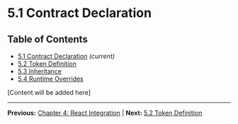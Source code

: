 # 5.1 Contract Declaration

## Table of Contents
- [5.1 Contract Declaration](./5.1-contract-declaration.md) *(current)*
- [5.2 Token Definition](./5.2-token-definition.md)
- [5.3 Inheritance](./5.3-inheritance.md)
- [5.4 Runtime Overrides](./5.4-runtime-overrides.md)

[Content will be added here]

---

**Previous:** [Chapter 4: React Integration](../04-react-integration/README.md) | **Next:** [5.2 Token Definition](./5.2-token-definition.md)
